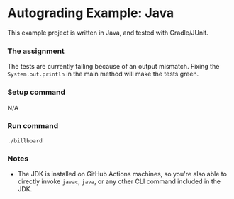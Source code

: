 # Autograding Example: Java
This example project is written in Java, and tested with Gradle/JUnit.

### The assignment
The tests are currently failing because of an output mismatch. Fixing the `System.out.println` in the main method will make the tests green.

### Setup command
N/A

### Run command
`./billboard`

### Notes
- The JDK is installed on GitHub Actions machines, so you're also able to directly invoke `javac`, `java`, or any other CLI command included in the JDK. 
